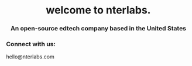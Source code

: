 <h1 align="center">welcome to nterlabs.</h1>
<h3 align="center">An open-source edtech company based in the United States</h3>
<h3 align="left">Connect with us:</h3>
<p align="left">
hello@nterlabs.com
</p>
